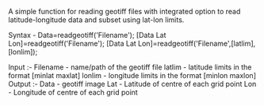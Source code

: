  A simple function for reading geotiff files with integrated option to read
        latitude-longitude data and subset using lat-lon limits.

   Syntax -
        Data=readgeotiff('Filename');
        [Data Lat Lon]=readgeotiff('Filename');
        [Data Lat Lon]=readgeotiff('Filename',[latlim],[lonlim]);


   Input :-
        Filename - name/path of the geotiff file
        latlim - latitude limits in the format [minlat maxlat]
        lonlim - longitude limits in the format [minlon maxlon]
   Output :-
        Data - geotiff image
        Lat  - Latitude of centre of each grid point
        Lon  - Longitude of centre of each grid point
